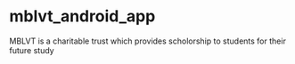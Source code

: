 # mblvt_android_app
MBLVT is a charitable trust which provides scholorship to students for their future study
